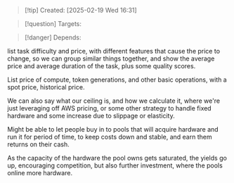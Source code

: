 
>[!tip] Created: [2025-02-19 Wed 16:31]

>[!question] Targets: 

>[!danger] Depends: 

list task difficulty and price, with different features that cause the price to change, so we can group similar things together, and show the average price and average duration of the task, plus some quality scores.

List price of compute, token generations, and other basic operations, with a spot price, historical price.

We can also say what our ceiling is, and how we calculate it, where we're just leveraging off AWS pricing, or some other strategy to handle fixed hardware and some increase due to slippage or elasticity.

Might be able to let people buy in to pools that will acquire hardware and run it for period of time, to keep costs down and stable, and earn them returns on their cash.

As the capacity of the hardware the pool owns gets saturated, the yields go up, encouraging competition, but also further investment, where the pools online more hardware.